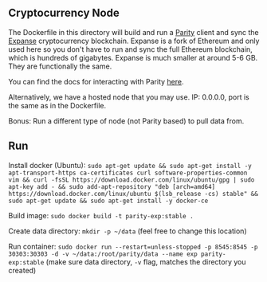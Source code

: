 ## Cryptocurrency Node

The Dockerfile in this directory will build and run a [Parity](https://www.parity.io/) client and sync the [Expanse](https://coinmarketcap.com/currencies/expanse/) cryptocurrency blockchain. Expanse is a fork of Ethereum and only used here so you don't have to run and sync the full Ethereum blockchain, which is hundreds of gigabytes. Expanse is much smaller at around 5-6 GB. They are functionally the same.

You can find the docs for interacting with Parity [here](https://wiki.parity.io/JSONRPC-eth-module).

Alternatively, we have a hosted node that you may use. IP: 0.0.0.0, port is the same as in the Dockerfile.

Bonus: Run a different type of node (not Parity based) to pull data from.


## Run

Install docker (Ubuntu): `sudo apt-get update && sudo apt-get install -y apt-transport-https ca-certificates curl software-properties-common vim && curl -fsSL https://download.docker.com/linux/ubuntu/gpg | sudo apt-key add - && sudo add-apt-repository "deb [arch=amd64] https://download.docker.com/linux/ubuntu $(lsb_release -cs) stable" && sudo apt-get update && sudo apt-get install -y docker-ce`

Build image: `sudo docker build -t parity-exp:stable .`

Create data directory: `mkdir -p ~/data` (feel free to change this location)

Run container: `sudo docker run --restart=unless-stopped -p 8545:8545 -p 30303:30303 -d -v ~/data:/root/parity/data --name exp parity-exp:stable` (make sure data directory, `-v` flag, matches the directory you created)
